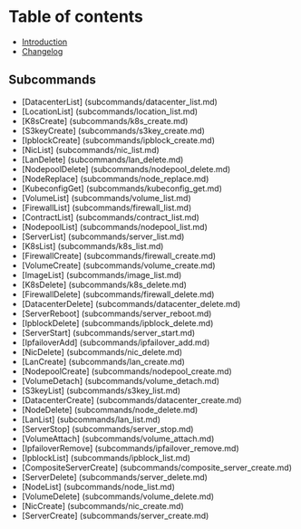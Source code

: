 # Table of contents

* [Introduction](README.md)
* [Changelog](changelog.md)

## Subcommands

* [DatacenterList] (subcommands/datacenter_list.md)
* [LocationList] (subcommands/location_list.md)
* [K8sCreate] (subcommands/k8s_create.md)
* [S3keyCreate] (subcommands/s3key_create.md)
* [IpblockCreate] (subcommands/ipblock_create.md)
* [NicList] (subcommands/nic_list.md)
* [LanDelete] (subcommands/lan_delete.md)
* [NodepoolDelete] (subcommands/nodepool_delete.md)
* [NodeReplace] (subcommands/node_replace.md)
* [KubeconfigGet] (subcommands/kubeconfig_get.md)
* [VolumeList] (subcommands/volume_list.md)
* [FirewallList] (subcommands/firewall_list.md)
* [ContractList] (subcommands/contract_list.md)
* [NodepoolList] (subcommands/nodepool_list.md)
* [ServerList] (subcommands/server_list.md)
* [K8sList] (subcommands/k8s_list.md)
* [FirewallCreate] (subcommands/firewall_create.md)
* [VolumeCreate] (subcommands/volume_create.md)
* [ImageList] (subcommands/image_list.md)
* [K8sDelete] (subcommands/k8s_delete.md)
* [FirewallDelete] (subcommands/firewall_delete.md)
* [DatacenterDelete] (subcommands/datacenter_delete.md)
* [ServerReboot] (subcommands/server_reboot.md)
* [IpblockDelete] (subcommands/ipblock_delete.md)
* [ServerStart] (subcommands/server_start.md)
* [IpfailoverAdd] (subcommands/ipfailover_add.md)
* [NicDelete] (subcommands/nic_delete.md)
* [LanCreate] (subcommands/lan_create.md)
* [NodepoolCreate] (subcommands/nodepool_create.md)
* [VolumeDetach] (subcommands/volume_detach.md)
* [S3keyList] (subcommands/s3key_list.md)
* [DatacenterCreate] (subcommands/datacenter_create.md)
* [NodeDelete] (subcommands/node_delete.md)
* [LanList] (subcommands/lan_list.md)
* [ServerStop] (subcommands/server_stop.md)
* [VolumeAttach] (subcommands/volume_attach.md)
* [IpfailoverRemove] (subcommands/ipfailover_remove.md)
* [IpblockList] (subcommands/ipblock_list.md)
* [CompositeServerCreate] (subcommands/composite_server_create.md)
* [ServerDelete] (subcommands/server_delete.md)
* [NodeList] (subcommands/node_list.md)
* [VolumeDelete] (subcommands/volume_delete.md)
* [NicCreate] (subcommands/nic_create.md)
* [ServerCreate] (subcommands/server_create.md)

